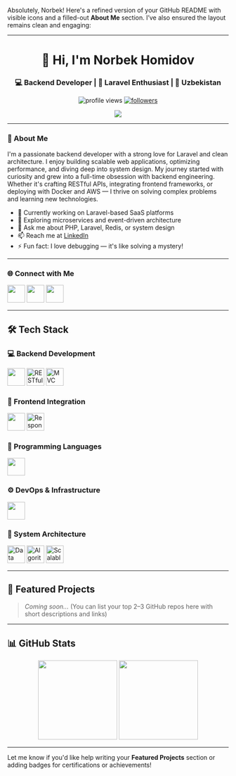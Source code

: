 Absolutely, Norbek! Here's a refined version of your GitHub README with visible icons and a filled-out **About Me** section. I’ve also ensured the layout remains clean and engaging:

---

<!-- Title & Banner -->
<h1 align="center">👋 Hi, I'm Norbek Homidov</h1>
<h3 align="center">💻 Backend Developer | 🚀 Laravel Enthusiast | 📍 Uzbekistan</h3>

<p align="center">
  <img src="https://komarev.com/ghpvc/?username=hamidovnorbek&label=Profile%20views&color=0e75b6&style=flat" alt="profile views" />
  <a href="https://github.com/hamidovnorbek?tab=followers"><img src="https://img.shields.io/github/followers/hamidovnorbek?label=Followers&style=flat" alt="followers" /></a>
</p>

<p align="center">
  <img src="https://readme-typing-svg.herokuapp.com?font=Fira+Code&size=20&duration=3000&pause=1000&color=00C0FF&center=true&vCenter=true&width=435&lines=Backend+Developer;Laravel+Lover;Always+Learning+New+Tech" />
</p>

---

### 🚀 About Me

I'm a passionate backend developer with a strong love for Laravel and clean architecture. I enjoy building scalable web applications, optimizing performance, and diving deep into system design. My journey started with curiosity and grew into a full-time obsession with backend engineering. Whether it's crafting RESTful APIs, integrating frontend frameworks, or deploying with Docker and AWS — I thrive on solving complex problems and learning new technologies.

- 🔭 Currently working on Laravel-based SaaS platforms  
- 🌱 Exploring microservices and event-driven architecture  
- 💬 Ask me about PHP, Laravel, Redis, or system design  
- 📫 Reach me at [LinkedIn](https://www.linkedin.com/in/norbekhamidov/)  
- ⚡ Fun fact: I love debugging — it's like solving a mystery!

---

### 🌐 Connect with Me

<p align="left">
  <a href="https://www.linkedin.com/in/norbekhamidov/"><img src="https://img.icons8.com/color/48/000000/linkedin.png" height="40" /></a>
  <a href="https://www.hackerrank.com/norbekha"><img src="https://img.icons8.com/windows/48/000000/hackerrank.png" height="40" /></a>
  <a href="https://www.leetcode.com/norbek_hamidov"><img src="https://img.icons8.com/external-tal-revivo-color-tal-revivo/48/null/external-level-up-your-coding-skills-and-quickly-land-a-job-logo-color-tal-revivo.png" height="40" /></a>
</p>

---

## 🛠 Tech Stack

### 💻 Backend Development
<p>
  <img src="https://skillicons.dev/icons?i=php,laravel,mysql,redis" height="40" />
  <img src="https://img.icons8.com/external-outline-juicy-fish/50/4EAA25/external-rest-api-coding-and-development-outline-outline-juicy-fish.png" height="40" title="RESTful APIs" />
  <img src="https://img.icons8.com/ios-filled/50/FF5733/mvc.png" height="40" title="MVC Architecture" />
</p>

### 🎨 Frontend Integration
<p>
  <img src="https://skillicons.dev/icons?i=vue,js,html,css" height="40" />
  <img src="https://img.icons8.com/fluency/48/responsive.png" height="40" title="Responsive Design" />
</p>

### 📜 Programming Languages
<p>
  <img src="https://skillicons.dev/icons?i=cpp,python,php,javascript,bash" height="40" />
</p>

### ⚙️ DevOps & Infrastructure
<p>
  <img src="https://skillicons.dev/icons?i=docker,aws,git,linux" height="40" />
</p>

### 🧠 System Architecture
<p>
  <img src="https://img.icons8.com/ios/50/1E90FF/data-configuration.png" height="40" title="Data Structures" />
  <img src="https://img.icons8.com/ios/50/DA70D6/algorithm.png" height="40" title="Algorithm Design" />
  <img src="https://img.icons8.com/ios/50/FFA500/cloud-network.png" height="40" title="Scalable Systems" />
</p>

---

## 📌 Featured Projects
> _Coming soon..._ (You can list your top 2–3 GitHub repos here with short descriptions and links)

---

## 📊 GitHub Stats

<p align="center">
  <img src="https://github-readme-stats.vercel.app/api?username=hamidovnorbek&show_icons=true&theme=radical" height="180" />
  <img src="https://github-readme-streak-stats.herokuapp.com/?user=hamidovnorbek&theme=radical" height="180" />
</p>

---

Let me know if you'd like help writing your **Featured Projects** section or adding badges for certifications or achievements!
